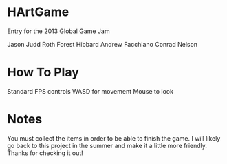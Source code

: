 HArtGame
========

Entry for the 2013 Global Game Jam

Jason Judd Roth
Forest Hibbard
Andrew Facchiano
Conrad Nelson

How To Play
===========
Standard FPS controls
WASD for movement
Mouse to look

Notes
=====
You must collect the items in order to be able to finish the game. I will
likely go back to this project in the summer and make it a little more
friendly. Thanks for checking it out!
